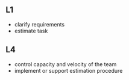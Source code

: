 ## L1
- clarify requirements
- estimate task

## L4
- control capacity and velocity of the team
- implement or support estimation procedure